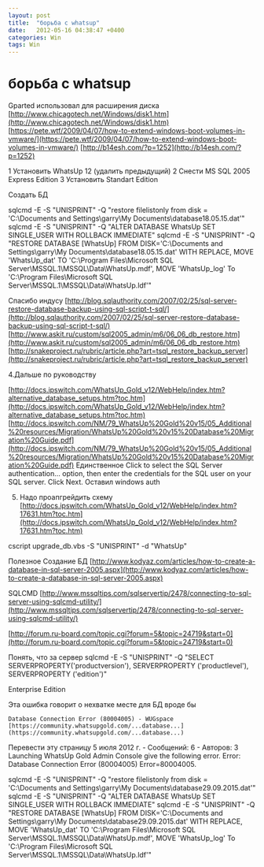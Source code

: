 ```yaml
---
layout: post
title:  "борьба с whatsup"
date:   2012-05-16 04:38:47 +0400
categories: Win
tags: Win
---
```


# борьба с whatsup
Gparted использовал для расширения диска
[http://www.chicagotech.net/Windows/disk1.htm](http://www.chicagotech.net/Windows/disk1.htm)
[https://pete.wtf/2009/04/07/how-to-extend-windows-boot-volumes-in-vmware/](https://pete.wtf/2009/04/07/how-to-extend-windows-boot-volumes-in-vmware/)
[http://b14esh.com/?p=1252](http://b14esh.com/?p=1252)

1 Установить WhatsUp 12 (удалить предыдущий)
2 Снести MS SQL 2005 Express Edition
3 Установить Standart Edition


Создать БД


sqlcmd -E -S "UNISPRINT" -Q "restore filelistonly from disk = 'C:\Documents and Settings\garry\My Documents\database18.05.15.dat'"
sqlcmd -E -S "UNISPRINT" -Q "ALTER DATABASE WhatsUp SET SINGLE_USER WITH ROLLBACK IMMEDIATE"
sqlcmd -E -S "UNISPRINT" -Q "RESTORE DATABASE [WhatsUp] FROM DISK='C:\Documents and Settings\garry\My Documents\database18.05.15.dat' WITH REPLACE, MOVE 'WhatsUp_dat' TO 'C:\Program Files\Microsoft SQL Server\MSSQL.1\MSSQL\Data\WhatsUp.mdf', MOVE 'WhatsUp_log' To 'C:\Program Files\Microsoft SQL Server\MSSQL.1\MSSQL\Data\WhatsUp.ldf'"

Спасибо индусу
[http://blog.sqlauthority.com/2007/02/25/sql-server-restore-database-backup-using-sql-script-t-sql/](http://blog.sqlauthority.com/2007/02/25/sql-server-restore-database-backup-using-sql-script-t-sql/)
[http://www.askit.ru/custom/sql2005_admin/m6/06_06_db_restore.htm](http://www.askit.ru/custom/sql2005_admin/m6/06_06_db_restore.htm)
[http://snakeproject.ru/rubric/article.php?art=tsql_restore_backup_server](http://snakeproject.ru/rubric/article.php?art=tsql_restore_backup_server)

4.Дальше по руководству

 [http://docs.ipswitch.com/WhatsUp_Gold_v12/WebHelp/index.htm?alternative_database_setups.htm?toc.htm](http://docs.ipswitch.com/WhatsUp_Gold_v12/WebHelp/index.htm?alternative_database_setups.htm?toc.htm)
[http://docs.ipswitch.com/NM/79_WhatsUp%20Gold%20v15/05_Additional%20resources/Migration/WhatsUp%20Gold%20v15%20Database%20Migration%20Guide.pdf](http://docs.ipswitch.com/NM/79_WhatsUp%20Gold%20v15/05_Additional%20resources/Migration/WhatsUp%20Gold%20v15%20Database%20Migration%20Guide.pdf)
 Единственное 
Click to select the SQL Server authentication... option, then enter the credentials for the SQL user on your SQL server. Click Next.
Оставил windows auth


5. Надо проапгрейдить схему
[http://docs.ipswitch.com/WhatsUp_Gold_v12/WebHelp/index.htm?17631.htm?toc.htm](http://docs.ipswitch.com/WhatsUp_Gold_v12/WebHelp/index.htm?17631.htm?toc.htm)


cscript upgrade_db.vbs -S "UNISPRINT" -d "WhatsUp"










Полезное
Создание БД 
[http://www.kodyaz.com/articles/how-to-create-a-database-in-sql-server-2005.aspx](http://www.kodyaz.com/articles/how-to-create-a-database-in-sql-server-2005.aspx)

SQLCMD
[http://www.mssqltips.com/sqlservertip/2478/connecting-to-sql-server-using-sqlcmd-utility/](http://www.mssqltips.com/sqlservertip/2478/connecting-to-sql-server-using-sqlcmd-utility/)

[http://forum.ru-board.com/topic.cgi?forum=5&topic=24719&start=0](http://forum.ru-board.com/topic.cgi?forum=5&topic=24719&start=0)







Понять, что за сервер
sqlcmd -E -S "UNISPRINT" -Q "SELECT SERVERPROPERTY('productversion'), SERVERPROPERTY ('productlevel'), SERVERPROPERTY ('edition')"

Enterprise Edition

Эта ошибка говорит о нехватке месте для БД вроде бы

    Database Connection Error (80004005) - WUGspace
    [https://community.whatsupgold.com/...database...](https://community.whatsupgold.com/...database...)

Перевести эту страницу
5 июля 2012 г. - Сообщений: 6 - ‎Авторов: 3
Launching WhatsUp Gold Admin Console give the following error. Error: Database Connection Error (80004005) Error=80004005.





sqlcmd -E -S "UNISPRINT" -Q "restore filelistonly from disk = 'C:\Documents and Settings\garry\My Documents\database29.09.2015.dat'"
sqlcmd -E -S "UNISPRINT" -Q "ALTER DATABASE WhatsUp SET SINGLE_USER WITH ROLLBACK IMMEDIATE"
sqlcmd -E -S "UNISPRINT" -Q "RESTORE DATABASE [WhatsUp] FROM DISK='C:\Documents and Settings\garry\My Documents\database29.09.2015.dat' WITH REPLACE, MOVE 'WhatsUp_dat' TO 'C:\Program Files\Microsoft SQL Server\MSSQL.1\MSSQL\Data\WhatsUp.mdf', MOVE 'WhatsUp_log' To 'C:\Program Files\Microsoft SQL Server\MSSQL.1\MSSQL\Data\WhatsUp.ldf'"
